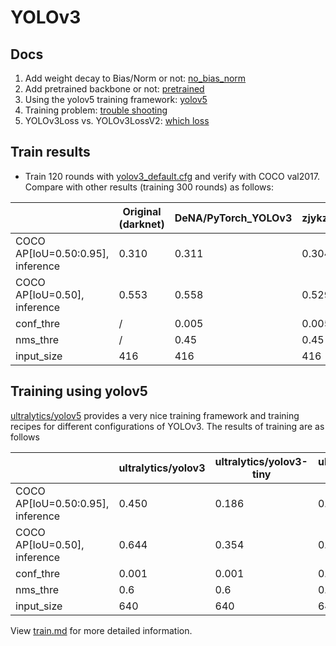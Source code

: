 
# YOLOv3

## Docs

1. Add weight decay to Bias/Norm or not: [no_bias_norm](./no_bias_norm.md)
2. Add pretrained backbone or not: [pretrained](./pretrained.md)
3. Using the yolov5 training framework: [yolov5](./yolov5.md)
4. Training problem: [trouble shooting](./troubleshooting.md)
5. YOLOv3Loss vs. YOLOv3LossV2: [which loss](./which_loss.md)

## Train results

* Train 120 rounds with [yolov3_default.cfg](./config/yolov3_default.cfg) and verify with COCO val2017. Compare with other results (training 300 rounds) as follows:

<!-- <style type="text/css">
.tg  {border-collapse:collapse;border-spacing:0;}
.tg td{border-color:black;border-style:solid;border-width:1px;font-family:Arial, sans-serif;font-size:14px;
  overflow:hidden;padding:10px 5px;word-break:normal;}
.tg th{border-color:black;border-style:solid;border-width:1px;font-family:Arial, sans-serif;font-size:14px;
  font-weight:normal;overflow:hidden;padding:10px 5px;word-break:normal;}
.tg .tg-c3ow{border-color:inherit;text-align:center;vertical-align:top}
.tg .tg-7btt{border-color:inherit;font-weight:bold;text-align:center;vertical-align:top}
</style> -->
<table class="tg">
<thead>
  <tr>
    <th class="tg-c3ow"></th>
    <th class="tg-7btt"><span style="font-style:normal">Original (darknet)</span></th>
    <th class="tg-7btt">DeNA/PyTorch_YOLOv3</th>
    <th class="tg-7btt">zjykzj/YOLOv3(This)</th>
  </tr>
</thead>
<tbody>
  <tr>
    <td class="tg-7btt">COCO AP[IoU=0.50:0.95], inference</td>
    <td class="tg-c3ow">0.310</td>
    <td class="tg-c3ow">0.311</td>
    <td class="tg-c3ow">0.304</td>
  </tr>
  <tr>
    <td class="tg-7btt">COCO AP[IoU=0.50], inference</td>
    <td class="tg-c3ow">0.553</td>
    <td class="tg-c3ow">0.558</td>
    <td class="tg-c3ow">0.529</td>
  </tr>
  <tr>
    <td class="tg-7btt">conf_thre</td>
    <td class="tg-c3ow">/</td>
    <td class="tg-c3ow">0.005</td>
    <td class="tg-c3ow">0.005</td>
  </tr>
  <tr>
    <td class="tg-7btt">nms_thre</td>
    <td class="tg-c3ow">/</td>
    <td class="tg-c3ow">0.45</td>
    <td class="tg-c3ow">0.45</td>
  </tr>
  <tr>
    <td class="tg-7btt">input_size</td>
    <td class="tg-c3ow">416</td>
    <td class="tg-c3ow">416</td>
    <td class="tg-c3ow">416</td>
  </tr>
</tbody>
</table>

## Training using yolov5

[ultralytics/yolov5](https://github.com/ultralytics/yolov5) provides a very nice training framework and training recipes for different configurations of YOLOv3. The results of training are as follows

<!-- <style type="text/css">
.tg  {border-collapse:collapse;border-spacing:0;}
.tg td{border-color:black;border-style:solid;border-width:1px;font-family:Arial, sans-serif;font-size:14px;
  overflow:hidden;padding:10px 5px;word-break:normal;}
.tg th{border-color:black;border-style:solid;border-width:1px;font-family:Arial, sans-serif;font-size:14px;
  font-weight:normal;overflow:hidden;padding:10px 5px;word-break:normal;}
.tg .tg-baqh{text-align:center;vertical-align:top}
.tg .tg-c3ow{border-color:inherit;text-align:center;vertical-align:top}
.tg .tg-7btt{border-color:inherit;font-weight:bold;text-align:center;vertical-align:top}
.tg .tg-amwm{font-weight:bold;text-align:center;vertical-align:top}
</style> -->
<table class="tg">
<thead>
  <tr>
    <th class="tg-c3ow"></th>
    <th class="tg-7btt"><span style="font-style:normal">ultralytics/yolov3</span></th>
    <th class="tg-7btt"><span style="font-style:normal">ultralytics/yolov3-tiny</span></th>
    <th class="tg-amwm"><span style="font-style:normal">ultralytics/yolov3-spp</span></th>
  </tr>
</thead>
<tbody>
  <tr>
    <td class="tg-7btt">COCO AP[IoU=0.50:0.95], inference</td>
    <td class="tg-c3ow">0.450</td>
    <td class="tg-7btt">0.186</td>
    <td class="tg-amwm">0.463</td>
  </tr>
  <tr>
    <td class="tg-7btt">COCO AP[IoU=0.50], inference</td>
    <td class="tg-c3ow">0.644</td>
    <td class="tg-7btt">0.354</td>
    <td class="tg-amwm">0.657</td>
  </tr>
  <tr>
    <td class="tg-7btt">conf_thre</td>
    <td class="tg-c3ow">0.001</td>
    <td class="tg-7btt">0.001</td>
    <td class="tg-amwm">0.001</td>
  </tr>
  <tr>
    <td class="tg-7btt">nms_thre</td>
    <td class="tg-c3ow">0.6</td>
    <td class="tg-7btt">0.6</td>
    <td class="tg-amwm">0.6</td>
  </tr>
  <tr>
    <td class="tg-7btt">input_size</td>
    <td class="tg-c3ow">640</td>
    <td class="tg-c3ow">640</td>
    <td class="tg-baqh">640</td>
  </tr>
</tbody>
</table>

View [train.md](./train.md) for more detailed information.